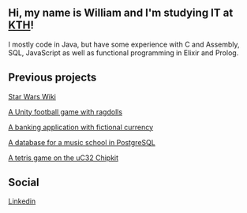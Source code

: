 ## Hi, my name is William and I'm studying IT at [KTH](https://www.kth.se/social/program/cinte/)!

I mostly code in Java, but have some experience with C and Assembly, SQL, JavaScript as well as functional programming in Elixir and Prolog.  

## Previous projects
[Star Wars Wiki](https://github.com/Cactooz/StarWarsWiki)

[A Unity football game with ragdolls](https://github.com/filhed97/Klantboll)

[A banking application with fictional currency](https://github.com/pilsnerfrajz/Breadbank)

[A database for a music school in PostgreSQL](https://github.com/pilsnerfrajz/IV1351-Project) 

[A tetris game on the uC32 Chipkit](https://github.com/Tullingemarcus/tetris-on-uC32)


## Social
[Linkedin](https://www.linkedin.com/in/williamhedenskog/)
<!--
**pilsnerfrajz/pilsnerfrajz** is a ✨ _special_ ✨ repository because its `README.md` (this file) appears on your GitHub profile.

Here are some ideas to get you started:

- 🔭 I’m currently working on ...
- 🌱 I’m currently learning ...
- 👯 I’m looking to collaborate on ...
- 🤔 I’m looking for help with ...
- 💬 Ask me about ...
- 📫 How to reach me: ...
- 😄 Pronouns: ...
- ⚡ Fun fact: ...
-->
